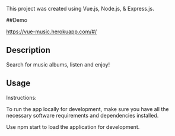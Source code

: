 This project was created using Vue.js, Node.js, & Express.js. 

##Demo

https://vue-music.herokuapp.com/#/

## Description

Search for music albums, listen and enjoy!

## Usage

Instructions:

To run the app locally for development, make sure you have all the necessary software requirements and dependencies installed.

Use npm start to load the application for development.